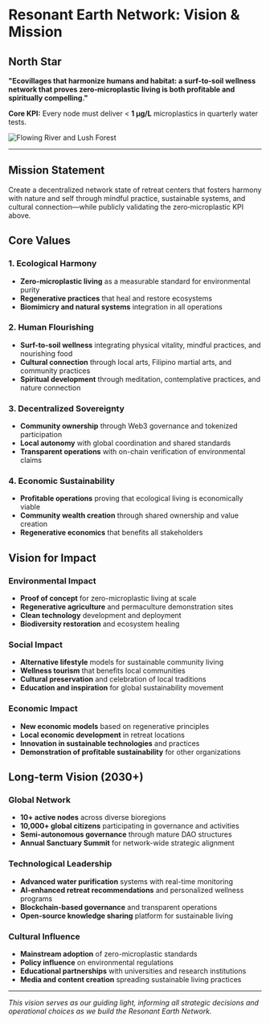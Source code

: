 # Resonant Earth Network: Vision & Mission

## North Star

**"Ecovillages that harmonize humans and habitat: a surf‑to‑soil wellness network that proves zero‑microplastic living is both profitable and spiritually compelling."**

**Core KPI:** Every node must deliver < **1 µg/L** microplastics in quarterly water tests.

![Flowing River and Lush Forest](https://images.unsplash.com/photo-1506748686214-e9df14d4d9d0?crop=entropy&cs=tinysrgb&fit=max&fm=jpg&q=80&w=1920)

---

## Mission Statement

Create a decentralized network state of retreat centers that fosters harmony with nature and self through mindful practice, sustainable systems, and cultural connection—while publicly validating the zero‑microplastic KPI above.

## Core Values

### 1. Ecological Harmony
- **Zero-microplastic living** as a measurable standard for environmental purity
- **Regenerative practices** that heal and restore ecosystems
- **Biomimicry and natural systems** integration in all operations

### 2. Human Flourishing
- **Surf-to-soil wellness** integrating physical vitality, mindful practices, and nourishing food
- **Cultural connection** through local arts, Filipino martial arts, and community practices
- **Spiritual development** through meditation, contemplative practices, and nature connection

### 3. Decentralized Sovereignty
- **Community ownership** through Web3 governance and tokenized participation
- **Local autonomy** with global coordination and shared standards
- **Transparent operations** with on-chain verification of environmental claims

### 4. Economic Sustainability
- **Profitable operations** proving that ecological living is economically viable
- **Community wealth creation** through shared ownership and value creation
- **Regenerative economics** that benefits all stakeholders

## Vision for Impact

### Environmental Impact
- **Proof of concept** for zero-microplastic living at scale
- **Regenerative agriculture** and permaculture demonstration sites
- **Clean technology** development and deployment
- **Biodiversity restoration** and ecosystem healing

### Social Impact
- **Alternative lifestyle** models for sustainable community living
- **Wellness tourism** that benefits local communities
- **Cultural preservation** and celebration of local traditions
- **Education and inspiration** for global sustainability movement

### Economic Impact
- **New economic models** based on regenerative principles
- **Local economic development** in retreat locations
- **Innovation in sustainable technologies** and practices
- **Demonstration of profitable sustainability** for other organizations

## Long-term Vision (2030+)

### Global Network
- **10+ active nodes** across diverse bioregions
- **10,000+ global citizens** participating in governance and activities
- **Semi-autonomous governance** through mature DAO structures
- **Annual Sanctuary Summit** for network-wide strategic alignment

### Technological Leadership
- **Advanced water purification** systems with real-time monitoring
- **AI-enhanced retreat recommendations** and personalized wellness programs
- **Blockchain-based governance** and transparent operations
- **Open-source knowledge sharing** platform for sustainable living

### Cultural Influence
- **Mainstream adoption** of zero-microplastic standards
- **Policy influence** on environmental regulations
- **Educational partnerships** with universities and research institutions
- **Media and content creation** spreading sustainable living practices

---

*This vision serves as our guiding light, informing all strategic decisions and operational choices as we build the Resonant Earth Network.*
